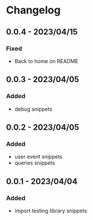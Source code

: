 # Changelog

<!-- http://keepachangelog.com/en/1.0.0/
Added       for new features.
Changed     for changes in existing functionality.
Deprecated  for once-stable features removed in upcoming releases.
Removed     for deprecated features removed in this release.
Fixed       for any bug fixes.
Security    to invite users to upgrade in case of vulnerabilities.
-->

## 0.0.4 - 2023/04/15

### Fixed

- Back to home on README

## 0.0.3 - 2023/04/05

### Added

- debug snippets

## 0.0.2 - 2023/04/05

### Added

- user event snippets
- queries snippets

## 0.0.1 - 2023/04/04

### Added

- import testing library snippets
